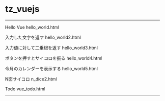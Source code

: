 # tz_vuejs

---

Hello Vue
hello_world.html

入力した文字を返す
hello_world2.html

入力値に対して二乗根を返す
hello_world3.html

ボタンを押すとサイコロを振る
hello_world4.html

今月のカレンダーを表示する
hello_world5.html

N面サイコロ
n_dice2.html

Todo
vue_todo.html


---

